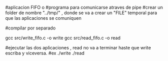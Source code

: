 #aplicacion FIFO o 
#programa para comunicarse atraves de pipe 
#crear un folder de nombre "../tmp/" , donde se va a crear un "FILE" temporal para que las aplicaciones se comuniquen


#compilar por separado 

gcc src/write_fifo.c -o write
gcc src/read_fifo.c -o read

#ejecutar las dos aplicaciones , read no va a terminar haste que write escriba y viceversa. 
#ex
./write
./read 
